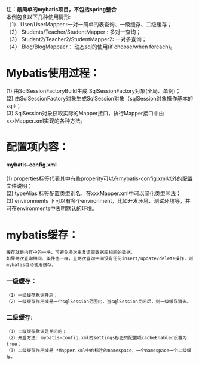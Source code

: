 **注：最简单的mybatis项目，不包括spring整合**  
本例包含以下几种使用情形:   
（1） User/UserMapper :一对一简单的表查询、一级缓存、二级缓存；   
（2） Students/Teacher/StudentMapper : 多对一查询；  
（3） Student2/Teacher2/StudentMapper2: 一对多查询；  
（4） Blog/BlogMappaer： 动态sql的使用(if  choose/when  foreach)。  

# Mybatis使用过程：
(1) 由SqlSessionFactoryBuild生成 SqlSessionFactory对象(全局、单例)；  
(2) 由SqlSessionFactory对象生成SqlSession对象（sqlSession对象操作基本的sql）；  
(3) SqlSession对象获取实际的Mapper接口，执行Mapper接口中由xxxMapper.xml实现的各种方法。  

# 配置项内容：
#### mybatis-config.xml
(1) properties标签代表其中有些properity可以在mybatis-config.xml以外的配置文件说明；  
(2) typeAlias 标签配置类型别名，在xxxMapper.xml中可以简化类型写法；  
(3) environments 下可以有多个environment，比如开发环境、测试环境等，并可在environments中表明默认的环境。  

# mybatis缓存：
    缓存就是内存中的一块，可避免多次重复读取数据库相同的数据。
    如果两次查询相同、条件也一样，且两次查询中间没有任何insert/update/delete操作，则mybatis自动使用缓存。
### 一级缓存：
    （1）一级缓存默认开启；
    （2）一级缓存作用域是一个sqlSession范围内，当sqlSession关闭后，则一级缓存消失。
### 二级缓存:
    （1）二级缓存默认是关闭的；
    （2）开启方法: mybatis-config.xml的settings标签的配置项cacheEnabled设置为true；
    （3）二级缓存作用域是 *Mapper.xml中的标注的namespace，一个namespace一个二级缓存。